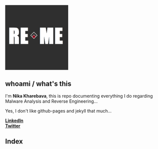 <img src="/_storage/_img/ReMeLogo.png" width="40%"/>

## whoami / what's this

I'm **Nika Kharebava**, this is repo documenting everything I do regarding Malware Analysis and Reverse Engineering...  

Yes, I don't like github-pages and jekyll that much...


**[LinkedIn](https://www.linkedin.com/in/nkharebava/)**  
**[Twitter](https://twitter.com/kharebava_nika)**  

## Index

